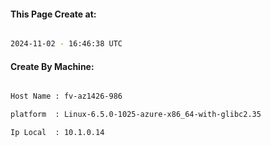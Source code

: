 
   
#### This Page Create at:

```bash

2024-11-02 - 16:46:38 UTC

```

#### Create By Machine:

```bash

Host Name : fv-az1426-986

platform  : Linux-6.5.0-1025-azure-x86_64-with-glibc2.35

Ip Local  : 10.1.0.14

```

